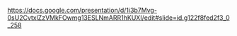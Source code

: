 https://docs.google.com/presentation/d/1i3b7Mvg-0sU2CvtxlZzVMkFOwmg13ESLNmARR1hKUXI/edit#slide=id.g122f8fed2f3_0_258